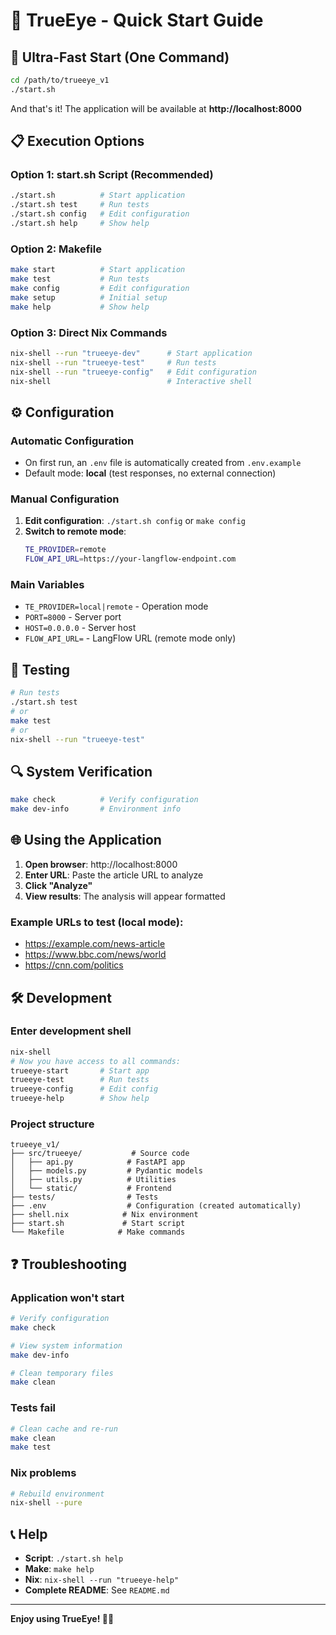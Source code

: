 # 🧿 TrueEye - Quick Start Guide

## 🚀 Ultra-Fast Start (One Command)

```bash
cd /path/to/trueeye_v1
./start.sh
```

And that's it! The application will be available at **http://localhost:8000**

## 📋 Execution Options

### Option 1: start.sh Script (Recommended)

```bash
./start.sh          # Start application
./start.sh test     # Run tests
./start.sh config   # Edit configuration
./start.sh help     # Show help
```

### Option 2: Makefile

```bash
make start          # Start application
make test           # Run tests
make config         # Edit configuration
make setup          # Initial setup
make help           # Show help
```

### Option 3: Direct Nix Commands

```bash
nix-shell --run "trueeye-dev"      # Start application
nix-shell --run "trueeye-test"     # Run tests
nix-shell --run "trueeye-config"   # Edit configuration
nix-shell                          # Interactive shell
```

## ⚙️ Configuration

### Automatic Configuration

- On first run, an `.env` file is automatically created from `.env.example`
- Default mode: **local** (test responses, no external connection)

### Manual Configuration

1. **Edit configuration**: `./start.sh config` or `make config`
2. **Switch to remote mode**:
   ```bash
   TE_PROVIDER=remote
   FLOW_API_URL=https://your-langflow-endpoint.com
   ```

### Main Variables

- `TE_PROVIDER=local|remote` - Operation mode
- `PORT=8000` - Server port
- `HOST=0.0.0.0` - Server host
- `FLOW_API_URL=` - LangFlow URL (remote mode only)

## 🧪 Testing

```bash
# Run tests
./start.sh test
# or
make test
# or
nix-shell --run "trueeye-test"
```

## 🔍 System Verification

```bash
make check          # Verify configuration
make dev-info       # Environment info
```

## 🌐 Using the Application

1. **Open browser**: http://localhost:8000
2. **Enter URL**: Paste the article URL to analyze
3. **Click "Analyze"**
4. **View results**: The analysis will appear formatted

### Example URLs to test (local mode):

- https://example.com/news-article
- https://www.bbc.com/news/world
- https://cnn.com/politics

## 🛠️ Development

### Enter development shell

```bash
nix-shell
# Now you have access to all commands:
trueeye-start       # Start app
trueeye-test        # Run tests
trueeye-config      # Edit config
trueeye-help        # Show help
```

### Project structure

```
trueeye_v1/
├── src/trueeye/           # Source code
│   ├── api.py            # FastAPI app
│   ├── models.py         # Pydantic models
│   ├── utils.py          # Utilities
│   └── static/           # Frontend
├── tests/                # Tests
├── .env                  # Configuration (created automatically)
├── shell.nix            # Nix environment
├── start.sh             # Start script
└── Makefile            # Make commands
```

## ❓ Troubleshooting

### Application won't start

```bash
# Verify configuration
make check

# View system information
make dev-info

# Clean temporary files
make clean
```

### Tests fail

```bash
# Clean cache and re-run
make clean
make test
```

### Nix problems

```bash
# Rebuild environment
nix-shell --pure
```

## 📞 Help

- **Script**: `./start.sh help`
- **Make**: `make help`
- **Nix**: `nix-shell --run "trueeye-help"`
- **Complete README**: See `README.md`

---

**Enjoy using TrueEye! 🧿✨**
